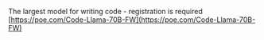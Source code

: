 <!--
date: 2024-03-01T21:13:58
-->

The largest model for writing code - registration is required [https://poe.com/Code-Llama-70B-FW](https://poe.com/Code-Llama-70B-FW)
